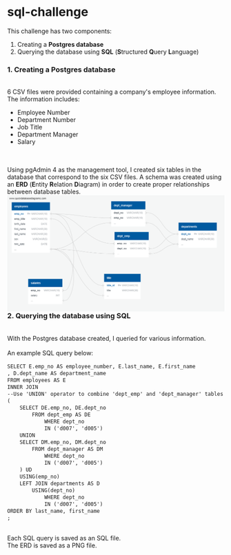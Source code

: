 # sql-challenge
This challenge has two components:
1. Creating a <b>Postgres database</b>
2. Querying the database using <b>SQL</b> (<b>S</b>tructured <b>Q</b>uery <b>L</b>anguage)

### 1. Creating a Postgres database

<br>
6 CSV files were provided containing a company's employee information.
<br>
The information includes:

- Employee Number
- Department Number
- Job Title
- Department Manager
- Salary

<br>
<br>
Using pgAdmin 4 as the management tool, I created six tables in the database that correspond to the six CSV files. A schema was created using an <b>ERD</b> (<b>E</b>ntity <b>R</b>elation <b>D</b>iagram) in order to create proper relationships between database tables.
<img src="EmployeeSQL/ERD_image.png"
     alt="Entity Relation Diagram"
     style="float: left; margin-right: 10px;" />
 
 ### 2. Querying the database using SQL
 
 <br>
 With the Postgres database created, I queried for various information.
 <br>
 <br>
 An example SQL query below:
 <br>
 
 	SELECT E.emp_no AS employee_number, E.last_name, E.first_name
	, D.dept_name AS department_name
	FROM employees AS E
	INNER JOIN
	--Use 'UNION' operator to combine 'dept_emp' and 'dept_manager' tables
	(
		SELECT DE.emp_no, DE.dept_no
			FROM dept_emp AS DE
				WHERE dept_no
				IN ('d007', 'd005')
		UNION
		SELECT DM.emp_no, DM.dept_no 
			FROM dept_manager AS DM
				WHERE dept_no
				IN ('d007', 'd005')
		) UD
		USING(emp_no)
		LEFT JOIN departments AS D
			USING(dept_no)
				WHERE dept_no 
				IN ('d007', 'd005')
	ORDER BY last_name, first_name
	;

<br>
Each SQL query is saved as an SQL file.
<br>
The ERD is saved as a PNG file.
